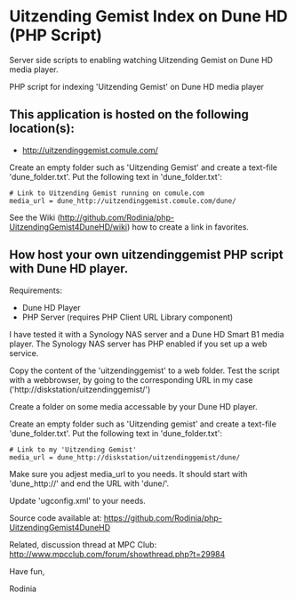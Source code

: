 Uitzending Gemist Index on Dune HD (PHP Script)
===============================================
Server side scripts to enabling watching Uitzending Gemist on Dune HD media player.

PHP script for indexing 'Uitzending Gemist' on Dune HD media player

## This application is hosted on the following location(s):
- http://uitzendinggemist.comule.com/

Create an empty folder such as 'Uitzending Gemist' and create a text-file 'dune_folder.txt'. 
Put the following text in 'dune_folder.txt':
```
# Link to Uitzending Gemist running on comule.com
media_url = dune_http://uitzendinggemist.comule.com/dune/
```

See the Wiki (http://github.com/Rodinia/php-UitzendingGemist4DuneHD/wiki) how to create a link in favorites.

## How host your own uitzendinggemist PHP script with Dune HD player.
 
Requirements:
- Dune HD Player
- PHP Server (requires PHP Client URL Library component)

I have tested it with a Synology NAS server and a Dune HD Smart B1 media player.
The Synology NAS server has PHP enabled if you set up a web service.


Copy the content of the 'uitzendinggemist' to a web folder.
Test the script with a webbrowser, by going to the corresponding URL in my case ('http://diskstation/uitzendinggemist/')

Create a folder on some media accessable by your Dune HD player.

Create an empty folder such as 'Uitzending gemist' and create a text-file 'dune_folder.txt'. 
Put the following text in 'dune_folder.txt':

```
# Link to my 'Uitzending Gemist'  
media_url = dune_http://diskstation/uitzendinggemist/dune/
```

Make sure you adjest media_url to you needs.
It should start with 'dune_http://' and end the URL with 'dune/'.

Update 'ugconfig.xml' to your needs.

Source code available at: https://github.com/Rodinia/php-UitzendingGemist4DuneHD

Related, discussion thread at MPC Club: http://www.mpcclub.com/forum/showthread.php?t=29984

Have fun,

Rodinia



